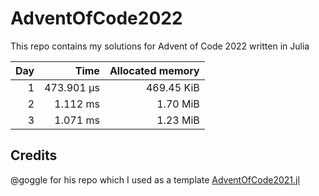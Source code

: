 # AdventOfCode2022

This repo contains my solutions for Advent of Code 2022 written in Julia

| Day | Time | Allocated memory |
|----:|-----:|-----------------:|
| 1 | 473.901 μs | 469.45 KiB |
| 2 | 1.112 ms | 1.70 MiB |
| 3 | 1.071 ms | 1.23 MiB |

## Credits
@goggle for his repo which I used as a template [AdventOfCode2021.jl](https://github.com/goggle/AdventOfCode2021.jl)